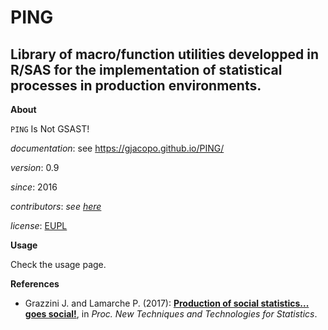 PING
====

Library of macro/function utilities developped in R/SAS for the implementation of statistical processes in production environments.
---

**About**

`PING` Is Not GSAST! 

*documentation*:    see https://gjacopo.github.io/PING/

*version*:          0.9

*since*:            2016

*contributors*:     _see [here](https://gjacopo.github.io/PING/d3/df9/mainpage_about.html)_

*license*:          [EUPL](https://joinup.ec.europa.eu/sites/default/files/eupl1.1.-licence-en_0.pdf)

**Usage**

Check the usage page.

**<a name="References"></a>References**

* Grazzini J. and Lamarche P. (2017): 
  [**Production of social statistics... goes social!**](https://www.conference-service.com/NTTS2017/documents/agenda/data/abstracts/abstract_124.html), 
  in _Proc.  New Techniques and Technologies for Statistics_.
